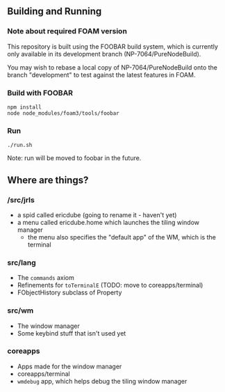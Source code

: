 ## Building and Running

### Note about required FOAM version
This repository is built using the FOOBAR build system, which is currently only
available in its development branch (NP-7064/PureNodeBuild).

You may wish to rebase a local copy of NP-7064/PureNodeBuild onto the branch
"development" to test against the latest features in FOAM.

### Build with FOOBAR

```
npm install
node node_modules/foam3/tools/foobar
```

### Run

```
./run.sh
```

Note: run will be moved to foobar in the future.


## Where are things?

### /src/jrls

- a spid called ericdube (going to rename it - haven't yet)
- a menu called ericdube.home which launches the tiling window manager
  - the menu also specifies the "default app" of the WM, which is the terminal

### src/lang

- The `commands` axiom
- Refinements for `toTerminalE` (TODO: move to coreapps/terminal)
- FObjectHistory subclass of Property

### src/wm

- The window manager
- Some keybind stuff that isn't used yet

### coreapps

- Apps made for the window manager
- coreapps/terminal
- `wmdebug` app, which helps debug the tiling window manager
